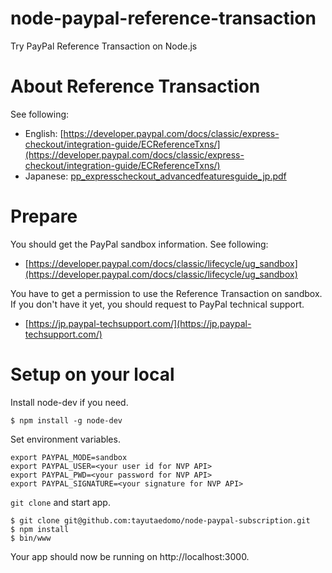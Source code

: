 # node-paypal-reference-transaction
Try PayPal Reference Transaction on Node.js


# About Reference Transaction
See following:
- English: [https://developer.paypal.com/docs/classic/express-checkout/integration-guide/ECReferenceTxns/](https://developer.paypal.com/docs/classic/express-checkout/integration-guide/ECReferenceTxns/)
- Japanese: [pp_expresscheckout_advancedfeaturesguide_jp.pdf](https://www.paypalobjects.com/webstatic/ja_JP/developer/docs/pdf/pp_expresscheckout_advancedfeaturesguide_jp.pdf)


# Prepare
You should get the PayPal sandbox information. See following:
- [https://developer.paypal.com/docs/classic/lifecycle/ug_sandbox](https://developer.paypal.com/docs/classic/lifecycle/ug_sandbox)

You have to get a permission to use the Reference Transaction on sandbox.
If you don't have it yet, you should request to PayPal technical support.
- [https://jp.paypal-techsupport.com/](https://jp.paypal-techsupport.com/)


# Setup on your local
Install node-dev if you need.
```
$ npm install -g node-dev
```

Set environment variables.
```
export PAYPAL_MODE=sandbox
export PAYPAL_USER=<your user id for NVP API>
export PAYPAL_PWD=<your password for NVP API>
export PAYPAL_SIGNATURE=<your signature for NVP API>
```

`git clone` and start app.
```
$ git clone git@github.com:tayutaedomo/node-paypal-subscription.git
$ npm install
$ bin/www
```
Your app should now be running on http://localhost:3000.

